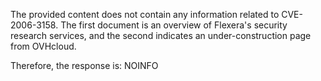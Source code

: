 The provided content does not contain any information related to CVE-2006-3158. The first document is an overview of Flexera's security research services, and the second indicates an under-construction page from OVHcloud.

Therefore, the response is:
NOINFO